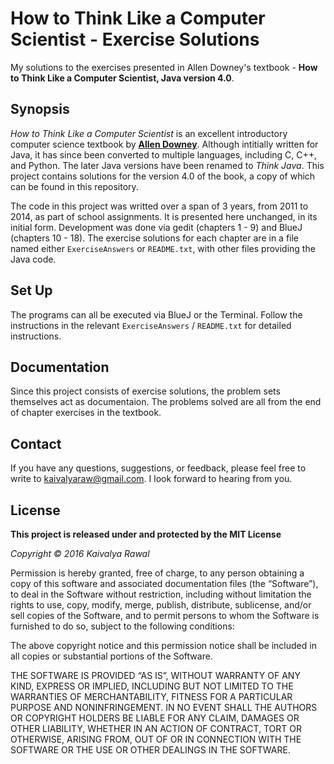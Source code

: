 # How to Think Like a Computer Scientist - Exercise Solutions

My solutions to the exercises presented in Allen Downey's textbook - **How to Think Like a Computer Scientist, Java version 4.0**.

## Synopsis

_How to Think Like a Computer Scientist_ is an excellent introductory computer science textbook by [**Allen Downey**](http://www.allendowney.com/wp/). Although intitially written for Java, it has since been converted to multiple languages, including C, C++, and Python. The later Java versions have been renamed to _Think Java_. This project contains solutions for the version 4.0 of the book, a copy of which can be found in this repository.

The code in this project was writted over a span of 3 years, from 2011 to 2014, as part of school assignments. It is presented here unchanged, in its initial form. Development was done via gedit (chapters 1 - 9) and BlueJ (chapters 10 - 18). The exercise solutions for each chapter are in a file named either `ExerciseAnswers` or `README.txt`, with other files providing the Java code.

## Set Up

The programs can all be executed via BlueJ or the Terminal. Follow the instructions in the relevant `ExerciseAnswers` / `README.txt` for detailed instructions.

## Documentation

Since this project consists of exercise solutions, the problem sets themselves act as documentaion. The problems solved are all from the end of chapter exercises in the textbook.

## Contact

If you have any questions, suggestions, or feedback, please feel free to write to [kaivalyaraw@gmail.com](mailto:kaivalyaraw@gmail.com). I look forward to hearing from you.

## License

**This project is released under and protected by the MIT License**

_Copyright © 2016 Kaivalya Rawal_

Permission is hereby granted, free of charge, to any person
obtaining a copy of this software and associated documentation
files (the “Software”), to deal in the Software without
restriction, including without limitation the rights to use,
copy, modify, merge, publish, distribute, sublicense, and/or sell
copies of the Software, and to permit persons to whom the
Software is furnished to do so, subject to the following
conditions:

The above copyright notice and this permission notice shall be
included in all copies or substantial portions of the Software.

THE SOFTWARE IS PROVIDED “AS IS”, WITHOUT WARRANTY OF ANY KIND,
EXPRESS OR IMPLIED, INCLUDING BUT NOT LIMITED TO THE WARRANTIES
OF MERCHANTABILITY, FITNESS FOR A PARTICULAR PURPOSE AND
NONINFRINGEMENT. IN NO EVENT SHALL THE AUTHORS OR COPYRIGHT
HOLDERS BE LIABLE FOR ANY CLAIM, DAMAGES OR OTHER LIABILITY,
WHETHER IN AN ACTION OF CONTRACT, TORT OR OTHERWISE, ARISING
FROM, OUT OF OR IN CONNECTION WITH THE SOFTWARE OR THE USE OR
OTHER DEALINGS IN THE SOFTWARE.
